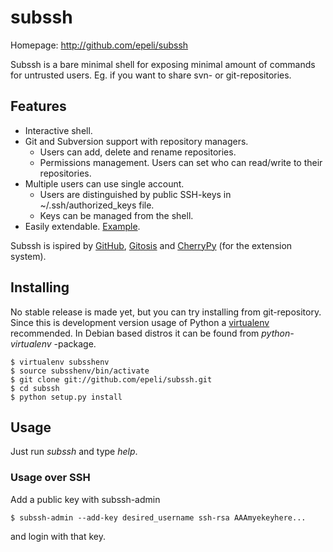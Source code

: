 # subssh #

Homepage: http://github.com/epeli/subssh

Subssh is a bare minimal shell for exposing minimal amount of commands for
untrusted users. Eg. if you want to share  svn- or git-repositories. 


## Features ##

 - Interactive shell.
 - Git and Subversion support with repository managers.
   - Users can add, delete and rename repositories. 
   - Permissions management. Users can set who can read/write to their 
     repositories.
 - Multiple users can use single account.
   - Users are distinguished by public SSH-keys in ~/.ssh/authorized_keys file.
   - Keys can be managed from the shell.
 - Easily extendable. [Example](http://github.com/epeli/subssh/blob/master/subssh/app/example.py).

Subssh is ispired by [GitHub][1], [Gitosis][2] and [CherryPy][3] (for the
extension system).

[1]: http://github.com/
[2]: http://eagain.net/gitweb/?p=gitosis.git
[3]: http://cherrypy.org/

## Installing ##

No stable release is made yet, but you can try installing from git-repository.
Since this is development version usage of Python a [virtualenv][4] recommended.
In Debian based distros it can be found from *python-virtualenv* -package.

[4]: http://pypi.python.org/pypi/virtualenv

    $ virtualenv subsshenv
    $ source subsshenv/bin/activate
    $ git clone git://github.com/epeli/subssh.git
    $ cd subssh
    $ python setup.py install

## Usage ##

Just run *subssh* and type *help*.

### Usage over SSH ###

Add a public key with subssh-admin

    $ subssh-admin --add-key desired_username ssh-rsa AAAmyekeyhere...

and login with that key.
